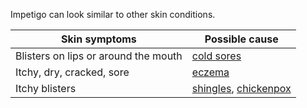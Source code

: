 Impetigo can look similar to other skin conditions. 

| Skin symptoms | Possible cause | 
| -------- | -------- |
| Blisters on lips or around the mouth | [cold sores](http://www.nhs.uk/conditions/cold-sore/Pages/Introduction.aspx) |
| Itchy, dry, cracked, sore | [eczema](http://www.nhs.uk/conditions/eczema-(atopic)/Pages/Introduction.aspx) | 
| Itchy blisters | [shingles](https://beta.nhs.uk/conditions/shingles), [chickenpox](http://www.nhs.uk/conditions/Chickenpox/Pages/Introduction.aspx) |